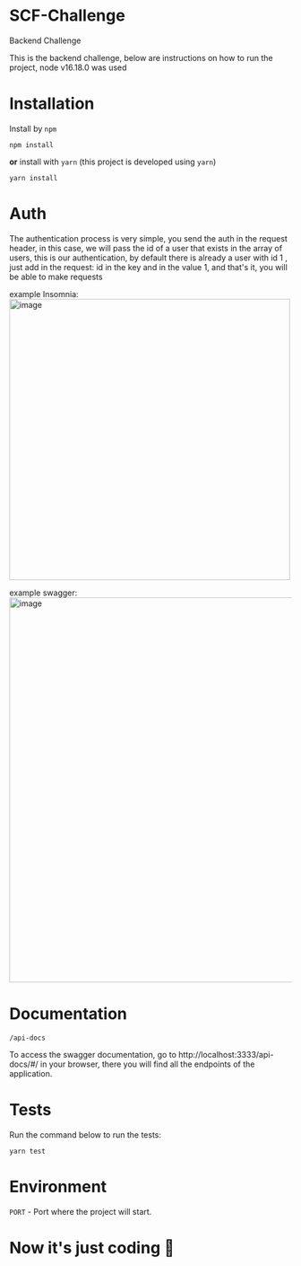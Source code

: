 # SCF-Challenge

Backend Challenge

This is the backend challenge, below are instructions on how to run the project, node v16.18.0 was used

# Installation

Install by `npm`

```shell
npm install
```

**or** install with `yarn` (this project is developed using `yarn`)

```shell
yarn install
```

# Auth

The authentication process is very simple, you send the auth in the request header, in this case, we will pass the id of a user that exists in the array of users, this is our authentication, by default there is already a user with id 1 , just add in the request: id in the key and in the value 1, and that's it, you will be able to make requests

example Insomnia:
<img width="501" alt="image" src="https://github.com/aquiles419/SCF-challenge/assets/68571242/20af7ecf-d796-4ef5-8687-cfdd7a6081bf">

example swagger:
<img width="686" alt="image" src="https://github.com/aquiles419/SCF-challenge/assets/68571242/dcc14212-ab60-4194-bcc9-007c891d0d7d">



# Documentation

`/api-docs`

To access the swagger documentation, go to http://localhost:3333/api-docs/#/ in your browser, there you will find all the endpoints of the application.

# Tests

Run the command below to run the tests:

```shell
yarn test
```

# Environment

`PORT` - Port where the project will start.

# Now it's just coding 🚀
